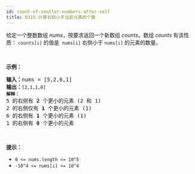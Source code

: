 ```yaml
---
id: count-of-smaller-numbers-after-self
title: 0315.计算右侧小于当前元素的个数
---
```

给定一个整数数组 _nums_，按要求返回一个新数组 _counts_。数组 _counts_ 有该性质： <code>counts[i]</code> 的值是  <code>nums[i]</code> 右侧小于 <code>nums[i]</code> 的元素的数量。

 

**示例：**


<pre><strong>输入：</strong>nums = [5,2,6,1]<br/><strong>输出：</strong><code>[2,1,1,0] <br/><strong>解释：</strong></code><br/>5 的右侧有 <strong>2 </strong>个更小的元素 (2 和 1)<br/>2 的右侧仅有 <strong>1 </strong>个更小的元素 (1)<br/>6 的右侧有 <strong>1 </strong>个更小的元素 (1)<br/>1 的右侧有 <strong>0 </strong>个更小的元素<br/></pre>

 

**提示：**


- <code>0 &lt;= nums.length &lt;= 10^5</code>
- <code>-10^4 &lt;= nums[i] &lt;= 10^4</code>
